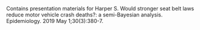 Contains presentation materials for Harper S. Would stronger seat belt laws reduce motor vehicle crash deaths?: a semi-Bayesian analysis. Epidemiology. 2019 May 1;30(3):380-7.
